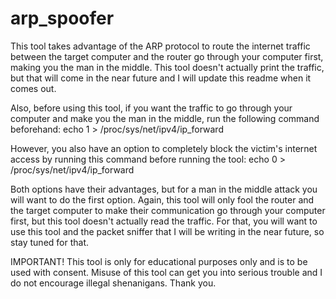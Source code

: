 # arp_spoofer

This tool takes advantage of the ARP protocol to route the internet traffic between the target computer and the router go through your computer first, making you the man in the middle. This tool doesn't actually print the traffic, but that will come in the near future and I will update this readme when it comes out. 

Also, before using this tool, if you want the traffic to go through your computer and make you the man in the middle, run the following command beforehand:
echo 1 > /proc/sys/net/ipv4/ip_forward

However, you also have an option to completely block the victim's internet access by running this command before running the tool:
echo 0 > /proc/sys/net/ipv4/ip_forward

Both options have their advantages, but for a man in the middle attack you will want to do the first option. Again, this tool will only fool the router and the target computer to make their communication go through your computer first, but this tool doesn't actually read the traffic. For that, you will want to use this tool and the packet sniffer that I will be writing in the near future, so stay tuned for that. 

IMPORTANT! This tool is only for educational purposes only and is to be used with consent. Misuse of this tool can get you into serious trouble and I do not encourage illegal shenanigans. Thank you. 

